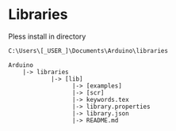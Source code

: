# Libraries

Pless install in directory  
```cmd
C:\Users\[_USER_]\Documents\Arduino\libraries
```

```
Arduino
    |-> libraries
            |-> [lib]
                  |-> [examples]
                  |-> [scr]
                  |-> keywords.tex
                  |-> library.properties
                  |-> library.json
                  |-> README.md
```